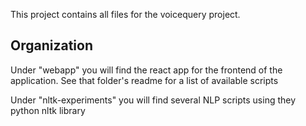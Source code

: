 This project contains all files for the voicequery project.

## Organization

Under "webapp" you will find the react app for the frontend of the application. See that folder's readme for a list of available scripts

Under "nltk-experiments" you will find several NLP scripts using they python nltk library